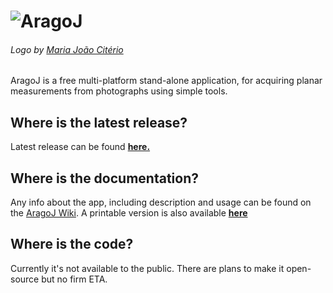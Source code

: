 # ![AragoJ](https://github.com/franciscoaleixo/AragoJ/blob/master/wiki/title_main_r.png)
###### Logo by [Maria João Citério](https://www.behance.net/mariajoaoct)


AragoJ is a free multi-platform stand-alone application, for acquiring planar measurements from photographs using simple tools.


## Where is the latest release?
Latest release can be found **[here.](../../releases/latest)**

## Where is the documentation?
Any info about the app, including description and usage can be found on the [AragoJ Wiki](../../wiki).
A printable version is also available **[here](https://github.com/franciscoaleixo/AragoJ/blob/master/wiki/AragoJ_0_4.pdf)**

## Where is the code?
Currently it's not available to the public. There are plans to make it open-source but no firm ETA.



